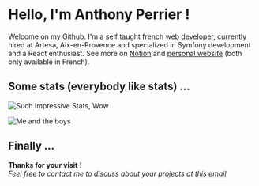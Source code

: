 # Hello, I'm Anthony Perrier !

Welcome on my Github.
I'm a self taught french web developer, currently hired at Artesa, Aix-en-Provence and specialized in Symfony development and a React enthusiast.
See more on [Notion](https://bold-twig-69c.notion.site/Anthony-Perrier-Projets-et-inspirations-aca7d926f5424368a07c2f715dc7d5bf) and [personal website](https://anthony-perrier.fr/) (both only available in French).


## Some stats (everybody like stats) ...
![Such Impressive Stats, Wow](https://github-readme-stats.vercel.app/api?username=A-Perrier&hide=prs&count_private=true&show_icons=true&theme=merko&custom_title=Such%20Impressive%20Stats,%20Wow)

![Me and the boys](https://github-readme-stats.vercel.app/api/top-langs/?username=A-Perrier&layout=compact&theme=merko&custom_title=Me%20and%20the%20boys)


## Finally ...
**Thanks for your visit** !  
*Feel free to contact me to discuss about your projects at [this email](mailto:perrier_anthony@live.fr)*

<!--
**A-Perrier/A-Perrier** is a ✨ _special_ ✨ repository because its `README.md` (this file) appears on your GitHub profile.

Here are some ideas to get you started:

- 🔭 I’m currently working on ...
- 🌱 I’m currently learning ...
- 👯 I’m looking to collaborate on ...
- 🤔 I’m looking for help with ...
- 💬 Ask me about ...
- 📫 How to reach me: ...
- 😄 Pronouns: ...
- ⚡ Fun fact: ...
-->
